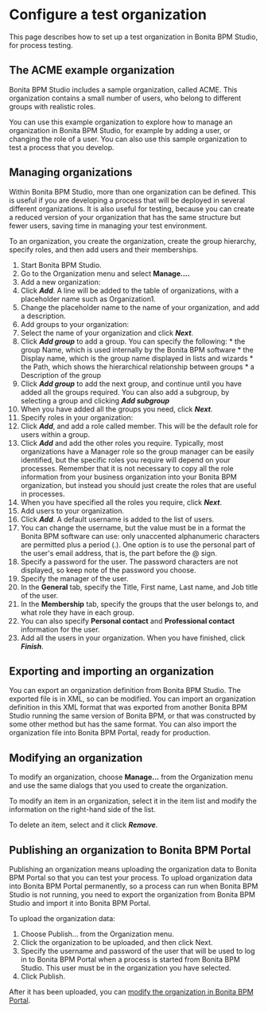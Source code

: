 # Configure a test organization

This page describes how to set up a test organization in Bonita BPM Studio, for process testing. 

## The ACME example organization

Bonita BPM Studio includes a sample
organization, called ACME. This organization contains a small number of users,
who belong to different groups with realistic roles. 

You can use this example organization to explore how to
manage an organization in Bonita BPM Studio, for example by adding a user, or
changing the role of a user. You can also use this sample organization to test a process
that you develop.

## Managing organizations

Within Bonita BPM Studio, more than one organization can be defined.
This is useful if you are developing a process that will be deployed in several
different organizations. It is also useful for testing, because you can create
a reduced version of your organization that has the same structure but fewer
users, saving time in managing your test environment.

To an organization, you create the
organization, create the group hierarchy, specify roles, and then add users and
their memberships. 

1. Start Bonita BPM Studio.
2. Go to the Organization menu and select **Manage....**
3. Add a new organization:
  1. Click **_Add_**. A line will be added to the table of organizations, with a placeholder name such as Organization1\.
  2. Change the placeholder name to the name of your organization, and add a description.
4. Add groups to your organization:
  1. Select the name of your organization and click **_Next_**.
  2. Click **_Add group_** to add a group. You can specify the following:
    * the group Name, which is used internally by the Bonita BPM software
    * the Display name, which is the group name displayed in lists and wizards
    * the Path, which shows the hierarchical relationship between groups
    * a Description of the group
  3. Click **_Add group_** to add the next group, and
continue until you have added all the groups required. You can also add a subgroup, 
by selecting a group and clicking **_Add subgroup_**
  4. When you have added all the groups you need,
click **_Next_**.
5. Specify roles in your organization:
  1. Click **_Add_**, and add a role called member. This will be the default role for users within a group.
  2. Click **_Add_** and add the other roles you
require. Typically, most organizations have a Manager role so the group manager
can be easily identified, but the specific roles you require will depend on
your processes. Remember that it is not necessary to copy all the role
information from your business organization into your Bonita BPM organization,
but instead you should just create the roles that are useful in processes.
  3. When you have specified all the roles you
require, click **_Next_**.
6. Add users to your organization.
  1. Click **_Add_**. A default username is added to the list of users. 
  2. You can change the username, but the value must be in a format the Bonita BPM software can use: only unaccented alphanumeric characters are permitted plus a period (.). One option is to use the personal part of the user's email address, that is, the part before the @ sign.
  3. Specify a password for the user. The password characters are not displayed, so keep note of the password you choose.
  4. Specify the manager of the user. 
  5. In the **General** tab, specify the Title, First name, Last name, and Job title of the user.
  6. In the **Membership** tab, specify the groups that the user belongs to, and what role they have in each group.
  7. You can also specify **Personal contact** and **Professional contact** information for the user.
7. Add all the users in your organization. When you have finished, click **_Finish_**.

## Exporting and importing an organization

You can export an organization definition from Bonita BPM Studio. The exported file is in XML, so can be modified. You can import an
organization definition in this XML format that was exported from another
Bonita BPM Studio running the same version of Bonita BPM, or that was constructed
by some other method but has the same format. You can also import the organization file 
into Bonita BPM Portal, ready for production.

## Modifying an organization

To modify an organization, choose **Manage...** from the Organization menu and use the same dialogs that
you used to create the organization. 

To modify an item in an organization, select it in the item
list and modify the information on the right-hand side of the list. 

To delete an item, select and it click **_Remove_**.

## Publishing an organization to Bonita BPM Portal

Publishing an organization means uploading the organization data to Bonita BPM Portal so that you can test your process. 
To upload organization data into Bonita BPM Portal permanently, so a process can run when Bonita BPM Studio is not running, you need to export 
the organization from Bonita BPM Studio and import it into Bonita BPM Portal.

To upload the organization data:

1. Choose Publish... from the Organization menu.
2. Click the organization to be uploaded, and
then click Next.
3. Specify the username and password of the user that will be
used to log in to Bonita BPM Portal when a process is started from
Bonita BPM Studio. This user must be in the organization you have
selected.
4. Click Publish.

After it has been uploaded, you can [modify the organization in Bonita BPM Portal](organization-in-bonita-bpm-portal-overview.md).
